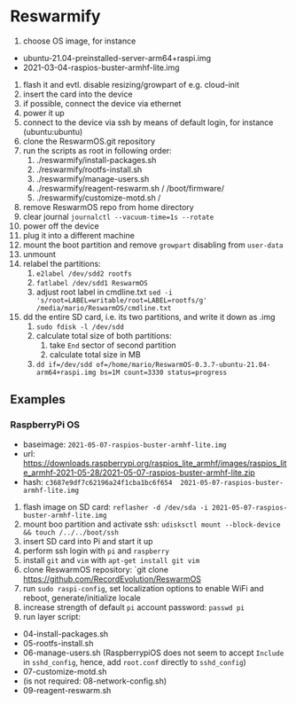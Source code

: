 
# Reswarmify

1. choose OS image, for instance
  - ubuntu-21.04-preinstalled-server-arm64+raspi.img
  - 2021-03-04-raspios-buster-armhf-lite.img
1. flash it and evtl. disable resizing/growpart of e.g. cloud-init
1. insert the card into the device
1. if possible, connect the device via ethernet
1. power it up
1. connect to the device via ssh by means of default login, for instance (ubuntu:ubuntu)
1. clone the ReswarmOS.git repository
1. run the scripts as root in following order:
   1. ./reswarmify/install-packages.sh 
   1. ./reswarmify/rootfs-install.sh <rootfsmntpnt>
   1. ./reswarmify/manage-users.sh <rootfsmntpnt>
   1. ./reswarmify/reagent-reswarm.sh / /boot/firmware/
   1. ./reswarmify/customize-motd.sh /
1. remove ReswarmOS repo from home directory
1. clear journal `journalctl --vacuum-time=1s --rotate`
1. power off the device
1. plug it into a different machine
1. mount the boot partition and remove `growpart` disabling from `user-data`
1. unmount
1. relabel the partitions:
   1. `e2label /dev/sdd2 rootfs`
   1. `fatlabel /dev/sdd1 ReswarmOS`
   1. adjust root label in cmdline.txt
     `sed -i 's/root=LABEL=writable/root=LABEL=rootfs/g' /media/mario/ReswarmOS/cmdline.txt`
1. dd the entire SD card, i.e. its two partitions, and write it down as .img
   1. `sudo fdisk -l /dev/sdd`
   1. calculate total size of both partitions:
      1. take `End` sector of second partition
      1. calculate total size in MB
   1. `dd if=/dev/sdd of=/home/mario/ReswarmOS-0.3.7-ubuntu-21.04-arm64+raspi.img bs=1M count=3330 status=progress`


## Examples

### RaspberryPi OS

- baseimage: `2021-05-07-raspios-buster-armhf-lite.img`
- url: https://downloads.raspberrypi.org/raspios_lite_armhf/images/raspios_lite_armhf-2021-05-28/2021-05-07-raspios-buster-armhf-lite.zip 
- hash: `c3687e9df7c62196a24f1cba1bc6f654  2021-05-07-raspios-buster-armhf-lite.img`

1. flash image on SD card: `reflasher -d /dev/sda -i 2021-05-07-raspios-buster-armhf-lite.img`
1. mount boo partition and activate ssh: `udisksctl mount --block-device && touch /../../boot/ssh`
1. insert SD card into Pi and start it up
1. perform ssh login with `pi` and `raspberry`
1. install `git` and `vim` with `apt-get install git vim`
1. clone ReswarmOS repository: `git clone https://github.com/RecordEvolution/ReswarmOS
1. run `sudo raspi-config`, set localization options to enable WiFi and reboot, generate/initialize locale
1. increase strength of default `pi` account password: `passwd pi`
1. run layer script:
  - 04-install-packages.sh
  - 05-rootfs-install.sh
  - 06-manage-users.sh (RaspberrypiOS does not seem to accept `Include` in `sshd_config`, hence, add `root.conf` directly to `sshd_config`)
  - 07-customize-motd.sh
  - (is not required: 08-network-config.sh)
  - 09-reagent-reswarm.sh

